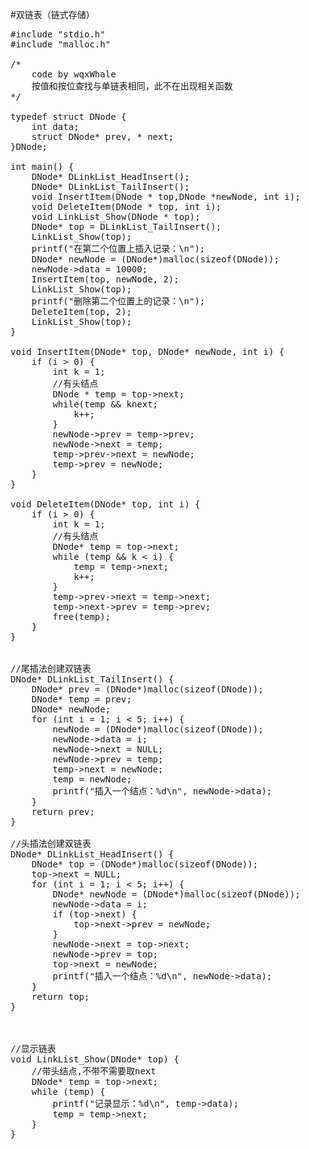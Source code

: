 #双链表（链式存储）

<pre>
#include "stdio.h"
#include "malloc.h"

/*
	code by wqxWhale
	按值和按位查找与单链表相同，此不在出现相关函数
*/

typedef struct DNode {
	int data;
	struct DNode* prev, * next;
}DNode;

int main() {
	DNode* DLinkList_HeadInsert();
	DNode* DLinkList_TailInsert();
	void InsertItem(DNode * top,DNode *newNode, int i);
	void DeleteItem(DNode * top, int i);
	void LinkList_Show(DNode * top);
	DNode* top = DLinkList_TailInsert();
	LinkList_Show(top);
	printf("在第二个位置上插入记录：\n");
	DNode* newNode = (DNode*)malloc(sizeof(DNode));
	newNode->data = 10000;
	InsertItem(top, newNode, 2);
	LinkList_Show(top);
	printf("删除第二个位置上的记录：\n");
	DeleteItem(top, 2);
	LinkList_Show(top);
}

void InsertItem(DNode* top, DNode* newNode, int i) {
	if (i > 0) {
		int k = 1;
		//有头结点
		DNode * temp = top->next;
		while(temp && k<i){
			temp = temp->next;
			k++;
		}
		newNode->prev = temp->prev;
		newNode->next = temp;
		temp->prev->next = newNode;
		temp->prev = newNode;
	}
}

void DeleteItem(DNode* top, int i) {
	if (i > 0) {
		int k = 1;
		//有头结点
		DNode* temp = top->next;
		while (temp && k < i) {
			temp = temp->next;
			k++;
		}
		temp->prev->next = temp->next;
		temp->next->prev = temp->prev;
		free(temp);
	}
}


//尾插法创建双链表
DNode* DLinkList_TailInsert() {
	DNode* prev = (DNode*)malloc(sizeof(DNode));
	DNode* temp = prev;
	DNode* newNode;
	for (int i = 1; i < 5; i++) {
		newNode = (DNode*)malloc(sizeof(DNode));
		newNode->data = i;
		newNode->next = NULL;
		newNode->prev = temp;
		temp->next = newNode;
		temp = newNode;
		printf("插入一个结点：%d\n", newNode->data);
	}
	return prev;
}

//头插法创建双链表
DNode* DLinkList_HeadInsert() {
	DNode* top = (DNode*)malloc(sizeof(DNode));
	top->next = NULL;
	for (int i = 1; i < 5; i++) {
		DNode* newNode = (DNode*)malloc(sizeof(DNode));
		newNode->data = i;
		if (top->next) {
			top->next->prev = newNode;
		}
		newNode->next = top->next;
		newNode->prev = top;
		top->next = newNode;
		printf("插入一个结点：%d\n", newNode->data);
	}
	return top;
}



//显示链表
void LinkList_Show(DNode* top) {
	//带头结点,不带不需要取next
	DNode* temp = top->next;
	while (temp) {
		printf("记录显示：%d\n", temp->data);
		temp = temp->next;
	}
}
</pre>